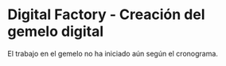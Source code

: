 # Digital Factory - Creación del gemelo digital

El trabajo en el gemelo no ha iniciado aún según el cronograma.
